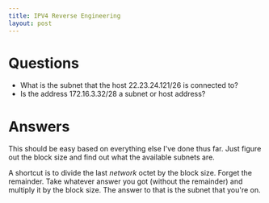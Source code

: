 ```yaml
---
title: IPV4 Reverse Engineering
layout: post
---
```


Questions
===

 * What is the subnet that the host 22.23.24.121/26 is connected to?
 * Is the address 172.16.3.32/28 a subnet or host address?

Answers
===

This should be easy based on everything else I've done thus far. Just figure out the block size and find out what the available subnets are. 

A shortcut is to divide the last *network* octet by the block size. Forget the remainder. Take whatever answer you got (without the remainder) and multiply it by the block size. The answer to that is the subnet that you're on. 